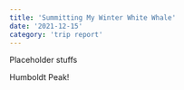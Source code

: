 ```yaml
---
title: 'Summitting My Winter White Whale'
date: '2021-12-15'
category: 'trip report'
---
```


Placeholder stuffs

Humboldt Peak!
